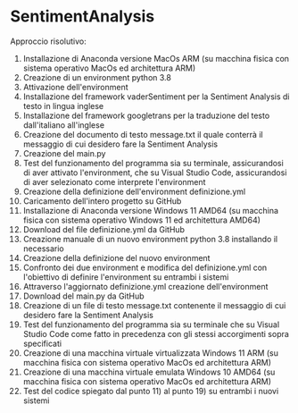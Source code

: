# SentimentAnalysis
Approccio risolutivo: 
1) Installazione di Anaconda versione MacOs ARM (su macchina fisica con sistema operativo MacOs ed architettura ARM)
2) Creazione di un environment python 3.8
3) Attivazione dell'environment
4) Installazione del framework vaderSentiment per la Sentiment Analysis di testo in lingua inglese
5) Installazione del framework googletrans per la traduzione del testo dall'italiano all'inglese
6) Creazione del documento di testo message.txt il quale conterrà il messaggio di cui desidero fare la Sentiment Analysis
7) Creazione del main.py
8) Test del funzionamento del programma sia su terminale, assicurandosi di aver attivato l'environment, che su Visual Studio Code, assicurandosi di aver selezionato come interprete l'environment
9) Creazione della definizione dell'environment definizione.yml
10) Caricamento dell'intero progetto su GitHub
11) Installazione di Anaconda versione Windows 11 AMD64 (su macchina fisica con sistema operativo Windows 11 ed architettura AMD64)
12) Download del file definizione.yml da GitHub
13) Creazione manuale di un nuovo environment python 3.8 installando il necessario
14) Creazione della definizione del nuovo environment
15) Confronto dei due environment e modifica del definizione.yml con l'obiettivo di definire l'environment su entrambi i sistemi
16) Attraverso l'aggiornato definizione.yml creazione dell'environment
17) Download del main.py da GitHub
18) Creazione di un file di testo message.txt contenente il messaggio di cui desidero fare la Sentiment Analysis
19) Test del funzionamento del programma sia su terminale che su Visual Studio Code come fatto in precedenza con gli stessi accorgimenti sopra specificati
20) Creazione di una macchina virtuale virtualizzata Windows 11 ARM (su macchina fisica con sistema operativo MacOs ed architettura ARM)
21) Creazione di una macchina virtuale emulata Windows 10 AMD64 (su macchina fisica con sistema operativo MacOs ed architettura ARM)
23) Test del codice spiegato dal punto 11) al punto 19) su entrambi i nuovi sistemi
